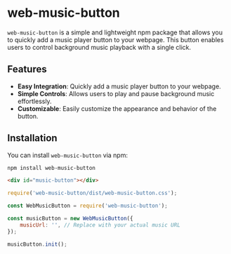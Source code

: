 # web-music-button

`web-music-button` is a simple and lightweight npm package that allows you to quickly add a music player button to your webpage. This button enables users to control background music playback with a single click.

## Features

- **Easy Integration**: Quickly add a music player button to your webpage.
- **Simple Controls**: Allows users to play and pause background music effortlessly.
- **Customizable**: Easily customize the appearance and behavior of the button.

## Installation

You can install `web-music-button` via npm:

```bash
npm install web-music-button
```

```html
<div id="music-button"></div>
```

```javascript
require('web-music-button/dist/web-music-button.css');

const WebMusicButton = require('web-music-button');

const musicButton = new WebMusicButton({
    musicUrl: '', // Replace with your actual music URL
});

musicButton.init();
```
